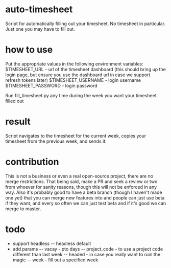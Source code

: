 # auto-timesheet

Script for automatically filling out your timesheet. No timesheet in particular. Just one you may
have to fill out.

# how to use

Put the appropriate values in the following environment variables: 
$TIMESHEET_URL      - url of the timesheet dashboard
                      (this should bring up the login page, but ensure you use the dashboard url
                       in case we support refresh tokens later) 
$TIMESHEET_USERNAME - login username
$TIMESHEET_PASSWORD - login password

Run fill_timesheet.py any time during the week you want your timesheet filled out

# result

Script navigates to the timesheet for the current week, copies your timesheet from the previous
week, and sends it. 

# contribution

This is not a business or even a real open-source project, there are no merge restrictions. That being said, make a PR and seek a review or two from whoever for sanity reasons, though this will not be enforced in any way. Also it's probably good to have a beta branch (though I haven't made one yet) that you can merge new features into and people can just use beta if they want, and every so often we can just test beta and if it's good we can merge to master.

# todo
- support headless
-- headless default
- add params
-- vacay - pto days
-- project_code - to use a project code different than last week
-- headed - in case you really want to ruin the magic
-- week - fill out a specified week

